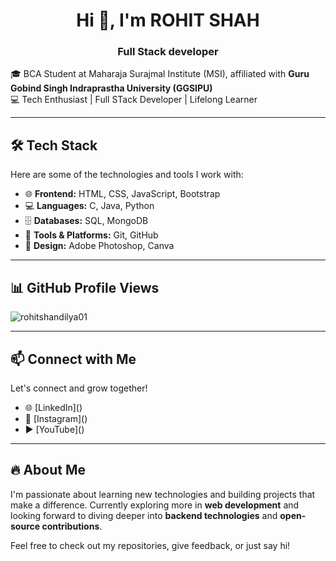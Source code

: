 <h1 align="center">Hi 👋, I'm ROHIT SHAH</h1>
<h3 align="center">Full Stack developer</h3>


🎓 BCA Student at Maharaja Surajmal Institute (MSI), affiliated with **Guru Gobind Singh Indraprastha University (GGSIPU)**  
💻 Tech Enthusiast | Full STack Developer | Lifelong Learner

---

## 🛠️ Tech Stack

Here are some of the technologies and tools I work with:

- 🌐 **Frontend:** HTML, CSS, JavaScript, Bootstrap  
- 💻 **Languages:** C, Java, Python  
- 🗄️ **Databases:** SQL, MongoDB  
- 🔧 **Tools & Platforms:** Git, GitHub  
- 🎨 **Design:** Adobe Photoshop, Canva

---

## 📊 GitHub Profile Views

<p align="left"> <img src="https://komarev.com/ghpvc/?username=rohitshandilya01&label=Profile%20views&color=0e75b6&style=flat" alt="rohitshandilya01" /> </p>


---

## 📫 Connect with Me

Let's connect and grow together!

- 🌐 [LinkedIn](<a href="https://linkedin.com/in/@rohitshah9958" target="blank"></a>)  
- 📸 [Instagram](<a href="https://instagram.com/@i_rohitshandilya" target="blank"></a>)  
- ▶️ [YouTube](<a href="https://www.youtube.com/c/@rohitshandilya0011" target="blank"></a>)

---

## 🔥 About Me

I'm passionate about learning new technologies and building projects that make a difference. Currently exploring more in **web development** and looking forward to diving deeper into **backend technologies** and **open-source contributions**.

Feel free to check out my repositories, give feedback, or just say hi!


